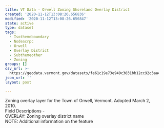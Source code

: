 ```yaml
---
title: VT Data - Orwell Zoning Shoreland Overlay District
created: '2020-11-12T13:08:26.656836'
modified: '2020-11-12T13:08:26.656847'
state: active
type: dataset
tags:
  - Isothemeboundary
  - Nodeacrpc
  - Orwell
  - Overlay District
  - Subthemeother
  - Zoning
groups: []
csv_url: >-
  https://geodata.vermont.gov/datasets/fe61c19e73e949c3831bb12cc92c3aac_0.csv?outSR=%7B%22latestWkid%22%3A3857%2C%22wkid%22%3A102100%7D
json_url: ''
layout: post

---
```

<div>Zoning overlay layer for the Town of Orwell, Vermont. Adopted March 2, 2010.</div><div>Field Descriptions -<br />OVERLAY: Zoning overlay district name<br />NOTE: Additional information on the feature<br /></div>
